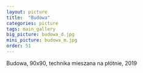 ```yaml
---
layout: picture
title:  "Budowa"
categories: picture
tags: main_gallery
big_picture: budowa_d.jpg
mini_picture: budowa_m.jpg
order: 51
---
```

Budowa, 90x90, technika mieszana na płótnie, 2019
